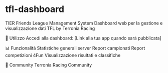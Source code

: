 # tfl-dashboard
TIER Friends League Management System
Dashboard web per la gestione e visualizzazione dati TFL by Terronia Racing

🚀 Utilizzo
Accedi alla dashboard: [Link alla tua app quando sarà pubblicata]

📊 Funzionalità
Statistiche generali server
Report campionati 
Report competizioni 4Fun
Visualizzazione risultati e classifiche

🏁 Community
Terronia Racing Community
